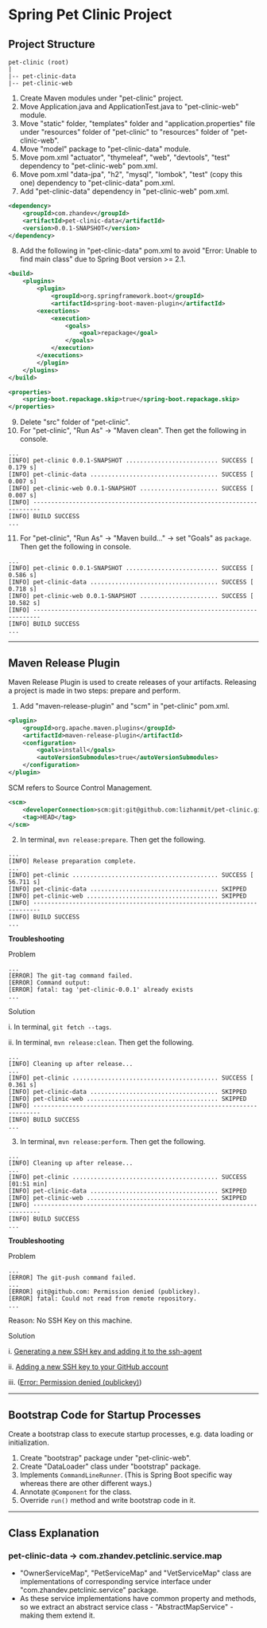 # Spring Pet Clinic Project

## Project Structure

```
pet-clinic (root)
|
|-- pet-clinic-data
|-- pet-clinic-web
```

1. Create Maven modules under "pet-clinic" project.
2. Move Application.java and ApplicationTest.java to "pet-clinic-web" module.
3. Move "static" folder, "templates" folder and "application.properties" file under "resources" folder of "pet-clinic" to "resources" folder of "pet-clinic-web".
4. Move "model" package to "pet-clinic-data" module.   
5. Move pom.xml "actuator", "thymeleaf", "web", "devtools", "test" dependency to "pet-clinic-web" pom.xml.
6. Move pom.xml "data-jpa", "h2", "mysql", "lombok", "test" (copy this one) dependency to "pet-clinic-data" pom.xml.
7. Add "pet-clinic-data" dependency in "pet-clinic-web" pom.xml.

```xml
<dependency>
	<groupId>com.zhandev</groupId>
	<artifactId>pet-clinic-data</artifactId>
	<version>0.0.1-SNAPSHOT</version>
</dependency>
```

8. Add the following in "pet-clinic-data" pom.xml to avoid "Error: Unable to find main class" due to Spring Boot version >= 2.1.

```xml
<build>
    <plugins>
        <plugin>
            <groupId>org.springframework.boot</groupId>
            <artifactId>spring-boot-maven-plugin</artifactId>
        <executions>
            <execution>
                <goals>
                    <goal>repackage</goal>
                </goals>
            </execution>
        </executions>
        </plugin>
    </plugins>
</build>

<properties>
    <spring-boot.repackage.skip>true</spring-boot.repackage.skip>
</properties>
```

9. Delete "src" folder of "pet-clinic".
10. For "pet-clinic", "Run As" -> "Maven clean". Then get the following in console.

```
...
[INFO] pet-clinic 0.0.1-SNAPSHOT .......................... SUCCESS [  0.179 s]
[INFO] pet-clinic-data .................................... SUCCESS [  0.007 s]
[INFO] pet-clinic-web 0.0.1-SNAPSHOT ...................... SUCCESS [  0.007 s]
[INFO] ------------------------------------------------------------------------
[INFO] BUILD SUCCESS
...
```

11. For "pet-clinic", "Run As" -> "Maven build..." -> set "Goals" as `package`. Then get the following in console.

```
...
[INFO] pet-clinic 0.0.1-SNAPSHOT .......................... SUCCESS [  0.586 s]
[INFO] pet-clinic-data .................................... SUCCESS [  0.718 s]
[INFO] pet-clinic-web 0.0.1-SNAPSHOT ...................... SUCCESS [ 10.582 s]
[INFO] ------------------------------------------------------------------------
[INFO] BUILD SUCCESS
...
```

---

## Maven Release Plugin

Maven Release Plugin is used to create releases of your artifacts. Releasing a project is made in two steps: prepare and perform.

1. Add "maven-release-plugin" and "scm" in "pet-clinic" pom.xml.

```xml
<plugin>
	<groupId>org.apache.maven.plugins</groupId>
	<artifactId>maven-release-plugin</artifactId>
	<configuration>
		<goals>install</goals>
		<autoVersionSubmodules>true</autoVersionSubmodules>
	</configuration>
</plugin>
```

SCM refers to Source Control Management.

```xml
<scm>
	<developerConnection>scm:git:git@github.com:lizhanmit/pet-clinic.git</developerConnection>
	<tag>HEAD</tag>
</scm>
```

2. In terminal, `mvn release:prepare`. Then get the following.

```
...
[INFO] Release preparation complete.
...
[INFO] pet-clinic ......................................... SUCCESS [ 56.711 s]
[INFO] pet-clinic-data .................................... SKIPPED
[INFO] pet-clinic-web ..................................... SKIPPED
[INFO] ------------------------------------------------------------------------
[INFO] BUILD SUCCESS
...
```

**Troubleshooting**

Problem

```
...
[ERROR] The git-tag command failed.
[ERROR] Command output:
[ERROR] fatal: tag 'pet-clinic-0.0.1' already exists
...
```

Solution

i. In terminal, `git fetch --tags`.

ii. In terminal, `mvn release:clean`. Then get the following.

```
...
[INFO] Cleaning up after release...
...
[INFO] pet-clinic ......................................... SUCCESS [  0.361 s]
[INFO] pet-clinic-data .................................... SKIPPED
[INFO] pet-clinic-web ..................................... SKIPPED
[INFO] ------------------------------------------------------------------------
[INFO] BUILD SUCCESS
...
```

3. In terminal, `mvn release:perform`. Then get the following.

```
...
[INFO] Cleaning up after release...
...
[INFO] pet-clinic ......................................... SUCCESS [01:51 min]
[INFO] pet-clinic-data .................................... SKIPPED
[INFO] pet-clinic-web ..................................... SKIPPED
[INFO] ------------------------------------------------------------------------
[INFO] BUILD SUCCESS
...
```

**Troubleshooting**

Problem

```
...
[ERROR] The git-push command failed.
...
[ERROR] git@github.com: Permission denied (publickey).
[ERROR] fatal: Could not read from remote repository.
...
```

Reason: No SSH Key on this machine.


Solution

i. [Generating a new SSH key and adding it to the ssh-agent](https://help.github.com/articles/generating-a-new-ssh-key-and-adding-it-to-the-ssh-agent/)

ii. [Adding a new SSH key to your GitHub account](https://help.github.com/articles/adding-a-new-ssh-key-to-your-github-account/)

iii. ([Error: Permission denied (publickey)](https://help.github.com/articles/error-permission-denied-publickey/))

---

## Bootstrap Code for Startup Processes

Create a bootstrap class to execute startup processes, e.g. data loading or initialization. 

1. Create "bootstrap" package under "pet-clinic-web". 
2. Create "DataLoader" class under "bootstrap" package. 
3. Implements `CommandLineRunner`. (This is Spring Boot specific way whereas there are other different ways.)
4. Annotate `@Component` for the class. 
5. Override `run()` method and write bootstrap code in it.

---

## Class Explanation

### pet-clinic-data -> com.zhandev.petclinic.service.map

- "OwnerServiceMap", "PetServiceMap" and "VetServiceMap" class are implementations of corresponding service interface under "com.zhandev.petclinic.service" package. 
- As these service implementations have common property and methods, so we extract an abstract service class - "AbstractMapService" - making them extend it. 